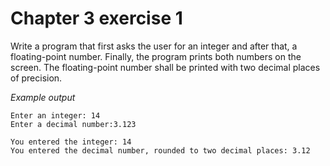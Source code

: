 # Chapter 3 exercise 1

Write a program that first asks the user for an integer and after that, a floating-point number. Finally, the program prints both numbers on the screen. The floating-point number shall be printed with two decimal places of precision.

_Example output_

```
Enter an integer: 14
Enter a decimal number:3.123

You entered the integer: 14
You entered the decimal number, rounded to two decimal places: 3.12
```
